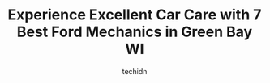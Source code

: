 ---
layout: ampstory
image: https://images.unsplash.com/photo-1502158895-0d817974dfaf?ixlib=rb-4.0.3&ixid=MnwxMjA3fDB8MHxwaG90by1wYWdlfHx8fGVufDB8fHx8&auto=format&fit=crop&w=640&h=853&q=80
author: techidn
featured: false
description: Experience the excellence of automotive service by visiting the 7 best Ford Mechanic in Green Bay WI, USA. With their expertise, attention to detail, and commitment to customer satisfaction,
title: Experience Excellent Car Care with 7 Best Ford Mechanics in Green Bay WI
cover:
   title: Experience Excellent Car Care with 7 Best Ford Mechanics in Green Bay WI
   subtitle: Rickpate
   background: https://images.unsplash.com/photo-1502158895-0d817974dfaf?ixlib=rb-4.0.3&ixid=MnwxMjA3fDB8MHxwaG90by1wYWdlfHx8fGVufDB8fHx8&auto=format&fit=crop&w=640&h=853&q=80

pages: 
 - layout: thirds
   top: <h1>#1 Fleet Farm Auto Service Center</h1>
   bottom: "<p>I had new tires put on. They broke off my wheel stud and they threw my locking lug nuts in the garbage and refused initially to take responsibility for it. They sent my t</p>"
   background: https://www.knot35.com/toplist/wp-content/uploads/2023/06/best-ford-mechanic-1-in-green-bay-wi-1685838845.jpeg
   backgroundblur: true
 - layout: thirds
   top: <h1>#2 Fair Muffler & Brake Shop + Full Service Automotive Repairs</h1>
   bottom: "<p>818 Lambeau St, Green Bay, WI 54303, United States</p>"
   background: https://www.knot35.com/toplist/wp-content/uploads/2023/06/best-ford-mechanic-2-in-green-bay-wi-1685838845.jpeg
   cta:
      link: https://www.knot35.com/toplist/experience-excellent-car-care-with-7-best-ford-mechanics-in-green-bay-wi/
      text: Experience Excellent Car Care with 7 Best Ford Mechanics in Green Bay WI
 - layout: thirds
   top: <h1>#3 Midas</h1>
   bottom: "<p>1320 Military Ave, Green Bay, WI 54304, United States</p>"
   background: https://www.knot35.com/toplist/wp-content/uploads/2023/06/best-ford-mechanic-3-in-green-bay-wi-1685838845.jpeg
   cta:
      link: https://www.knot35.com/toplist/experience-excellent-car-care-with-7-best-ford-mechanics-in-green-bay-wi/
      text: Experience Excellent Car Care with 7 Best Ford Mechanics in Green Bay WI
 - layout: thirds
   top: <h1>#4 Dorsch Lincoln Service</h1>
   bottom: "<p>2641 Eaton Rd, Green Bay, WI 54311, United States</p>"
   background: https://images.unsplash.com/photo-1522441815192-d9f04eb0615c?ixlib=rb-4.0.3&ixid=MnwxMjA3fDB8MHxwaG90by1wYWdlfHx8fGVufDB8fHx8&auto=format&fit=crop&w=640&h=853&q=80
   cta:
      link: https://www.knot35.com/toplist/experience-excellent-car-care-with-7-best-ford-mechanics-in-green-bay-wi/
      text: Experience Excellent Car Care with 7 Best Ford Mechanics in Green Bay WI
 - layout: thirds
   top: <h1>#5 Victory Garage Auto & Tire (Formerly Randys Tire & Auto)</h1>
   bottom: "<p>878 Mather St, Green Bay, WI 54303, United States</p>"
   background: https://images.unsplash.com/photo-1462556791646-c201b8241a94?ixlib=rb-4.0.3&ixid=MnwxMjA3fDB8MHxwaG90by1wYWdlfHx8fGVufDB8fHx8&auto=format&fit=crop&w=640&h=853&q=80
   cta:
      link: https://www.knot35.com/toplist/experience-excellent-car-care-with-7-best-ford-mechanics-in-green-bay-wi/
      text: Experience Excellent Car Care with 7 Best Ford Mechanics in Green Bay WI
 - layout: thirds
   top: <h1>#6 Downtown Auto Service</h1>
   bottom: "<p>434 E Walnut St, Green Bay, WI 54301, United States</p>"
   background: https://images.unsplash.com/photo-1527066579998-dbbae57f45ce?ixlib=rb-4.0.3&ixid=MnwxMjA3fDB8MHxwaG90by1wYWdlfHx8fGVufDB8fHx8&auto=format&fit=crop&w=640&h=853&q=80
   cta:
      link: https://www.knot35.com/toplist/experience-excellent-car-care-with-7-best-ford-mechanics-in-green-bay-wi/
      text: Experience Excellent Car Care with 7 Best Ford Mechanics in Green Bay WI
 - layout: thirds
   top: <h1>#7 Phase III Svc Ctr</h1>
   bottom: "<p>1810 Velp Ave, Green Bay, WI 54303, United States</p>"
   background: https://images.unsplash.com/photo-1489648022186-8f49310909a0?ixlib=rb-4.0.3&ixid=MnwxMjA3fDB8MHxwaG90by1wYWdlfHx8fGVufDB8fHx8&auto=format&fit=crop&w=640&h=853&q=80
   cta:
      link: https://www.knot35.com/toplist/experience-excellent-car-care-with-7-best-ford-mechanics-in-green-bay-wi/
      text: Experience Excellent Car Care with 7 Best Ford Mechanics in Green Bay WI
 - layout: thirds
   middle: Continue reading...
   background: https://images.unsplash.com/photo-1580610447943-1bfbef5efe07?ixlib=rb-4.0.3&ixid=MnwxMjA3fDB8MHxwaG90by1wYWdlfHx8fGVufDB8fHx8&auto=format&fit=crop&w=640&h=853&q=80
   cta:
      link: https://www.knot35.com/toplist/experience-excellent-car-care-with-7-best-ford-mechanics-in-green-bay-wi/
      text: Experience Excellent Car Care with 7 Best Ford Mechanics in Green Bay WI
      
---